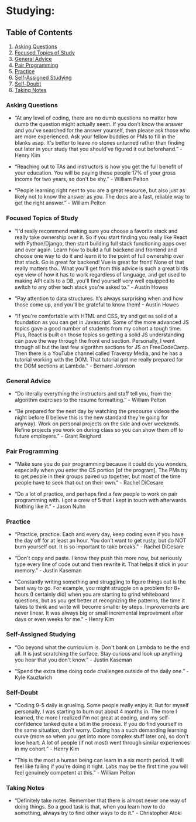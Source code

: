 # Studying:

## Table of Contents

1. [Asking Questions](#asking-questions)
2. [Focused Topics of Study](#focused-topics-of-study)
3. [General Advice](#general-advice)
4. [Pair Programming](#pair-programming)
5. [Practice](#practice)
6. [Self-Assigned Studying](#self-assigned-studying)
7. [Self-Doubt](#self-doubt)
8. [Taking Notes](#taking-notes)

### Asking Questions

- “At any level of coding, there are no dumb questions no matter how dumb the question might actually seem. If you don't know the answer and you've searched for the answer yourself, then please ask those who are more experienced. Ask your fellow buddies or PMs to fill in the blanks asap. It's better to leave no stones unturned rather than finding out later in your study that you should've figured it out beforehand.” - Henry Kim

* “Reaching out to TAs and instructors is how you get the full benefit of your education. You will be paying these people 17% of your gross income for two years, so don't be shy.” - William Pelton

* “People learning right next to you are a great resource, but also just as likely not to know the answer as you. The docs are a fast, reliable way to get the right answer.” - William Pelton

### Focused Topics of Study

- “I'd really recommend making sure you choose a favorite stack and really take ownership over it. So if you start finding you really like React with Python/Django, then start building full stack functioning apps over and over again. Learn how to build a full backend and frontend and choose one way to do it and learn it to the point of full ownership over that stack. Go is great for backend! Vue is great for front! None of that really matters tho.. What you'll get from this advice is such a great birds eye view of how it has to work regardless of language, and get used to making API calls to a DB, you'll find yourself very well equipped to switch to any other tech stack you're asked to.” - Austin Howes

- “Pay attention to data structures. It’s always surprising when and how those come up, and you’ll be grateful to know them! - Austin Howes

* “If you're comfortable with HTML and CSS, try and get as solid of a foundation as you can get in Javascript. Some of the more advanced JS topics gave a good number of students from my cohort a tough time. Plus, React is built on those topics so getting a solid JS understanding can pave the way through the front end section. Personally, I went through all but the last few algorithm sections for JS on FreeCodeCamp. Then there is a YouTube channel called Traversy Media, and he has a tutorial working with the DOM. That tutorial got me really prepared for the DOM sections at Lambda.” - Bernard Johnson

### General Advice

- “Do literally everything the instructors and staff tell you, from the algorithm exercises to the resume formatting.” - William Pelton

* “Be prepared for the next day by watching the precourse videos the night before (I believe this is the new standard they're going for anyway). Work on personal projects on the side and over weekends. Refine projects you work on during class so you can show them off to future employers.” - Grant Reighard

### Pair Programming

- “Make sure you do pair programming because it could do you wonders, especially when you enter the CS portion [of the program]. The PMs try to get people in their groups paired up together, but most of the time people have to seek that out on their own.” - Rachel DiCesare

* “Do a lot of practice, and perhaps find a few people to work on pair programming with. I got a crew of 5 that I kept in touch with afterwards. Nothing like it.” - Jason Nuhn

### Practice

- “Practice, practice. Each and every day, keep coding even if you have the day off for at least an hour. You don’t want to get rusty, but do NOT burn yourself out. It is so important to take breaks.” - Rachel DiCesare

* “Don't copy and paste. I know they push this more now, but seriously type every line of code out and then rewrite it. That helps it stick in your memory.” - Justin Kaseman

* "Constantly writing something and struggling to figure things out is the best way to go. For example, you might struggle on a problem for 8+ hours (I certainly did) when you are starting to grind whiteboard questions, but as you get better at recognizing the patterns, the time it takes to think and write will become smaller by steps. Improvements are never linear. It was always big or small incremental improvement after days or even weeks for me." - Henry Kim

### Self-Assigned Studying

- “Go beyond what the curriculum is. Don't bank on Lambda to be the end all. It is just scratching the surface. Stay curious and look up anything you hear that you don't know.” - Justin Kaseman

* “Spend the extra time doing code challenges outside of the daily one.” - Kyle Kauzlarich

### Self-Doubt

- “Coding 9-5 daily is grueling. Some people really enjoy it. But for myself personally, I was starting to burn out about 4 months in. The more I learned, the more I realized I'm not great at coding, and my self-confidence tanked quite a bit in the process. If you do find yourself in the same situation, don't worry. Coding has a such demanding learning curve (more so when you get into more complex stuff later on), so don't lose heart. A lot of people (if not most) went through similar experiences in my cohort.” - Henry Kim

* “This is the most a human being can learn in a six month period. It will feel like failing if you're doing it right. Labs may be the first time you will feel genuinely competent at this.” - William Pelton

### Taking Notes

- “Definitely take notes. Remember that there is almost never one way of doing things. So a good task is that, when you learn how to do something, always try to find other ways to do it." - Christopher Atoki

